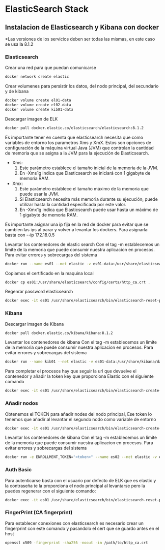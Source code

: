 # ElasticSearch Stack

## Instalacion de Elasticsearch y Kibana con docker

*Las versiones de los servicios deben ser todas las mismas, en este caso se usa la 8.1.2

### Elasticsearch

Crear una red para que puedan comunicarse
```bash
docker network create elastic
```
Crear volumenes para persistir los datos, del nodo principal, del secundario y de kibana
```bash
docker volume create el01-data
docker volume create el02-data
docker volume create kib01-data
```
Descargar imagen de ELK
```bash
docker pull docker.elastic.co/elasticsearch/elasticsearch:8.1.2
```
Es importante tener en cuenta que elasticsearch necesita que como variables de entorno los parametros Xms y XmX. Estos son opciones de configuración de la máquina virtual Java (JVM) que controlan la cantidad de memoria que se asigna a la JVM para la ejecución de Elasticsearch.
- Xms:
    1. Este parámetro establece el tamaño inicial de la memoria de la JVM.
    2. En -Xms1g indica que Elasticsearch se iniciará con 1 gigabyte de memoria RAM.  
- Xmx:
    1. Este parámetro establece el tamaño máximo de la memoria que puede usar la JVM.
    2. Si Elasticsearch necesita más memoria durante su ejecución, puede utilizar hasta la cantidad especificada por este valor.
    3. En -Xmx1g indica que Elasticsearch puede usar hasta un máximo de 1 gigabyte de memoria RAM.
 
Es importante asignar una ip fija en la red de docker para evitar que se cambien las ips al parar y volver a levantar los dockers. Para asignarla basta con --ip 172.18.0.5

Levantar los contenedores de elastic search
Con el tag -m establecemos un limite de la memoria que puede consumir nuestra aplicacion en procesos. Para evitar errores y sobrecargas del sistema
```bash
docker run --name es01 --net elastic -v es01-data:/usr/share/elasticsearch/data -p 9200:9200 -it -m 1GB docker.elastic.co/elasticsearch/elasticsearch:8.1.2
```

Copiamos el certificado en la maquina local
```bash
docker cp es01:/usr/share/elasticsearch/config/certs/http_ca.crt .
```

Regenrar password elasticsearch
```bash
docker exec -it es01 /usr/share/elasticsearch/bin/elasticsearch-reset-password -u elastic
```

### Kibana
Descargar imagen de Kibana
```bash
docker pull docker.elastic.co/kibana/kibana:8.1.2
```

Levantar los contenedores de kibana
Con el tag -m establecemos un limite de la memoria que puede consumir nuestra aplicacion en procesos. Para evitar errores y sobrecargas del sistema
```bash
docker run --name kib01 --net elastic -v es01-data:/usr/share/kibana/data -p 5601:5601 docker.elastic.co/kibana/kibana::8.1.2
```

Para completar el procesos hay que seguir la url que devuelve el contenedor y añadir la token key que proporciona Elastic con el siguiente comando
```bash
docker exec -it es01 /usr/share/elasticsearch/bin/elasticsearch-create-enrollment-token -s kibana
```

### Añadir nodos

Obtenemos el TOKEN para añadir nodes del nodo principal, Ese token lo tenemos que añadir al levantar el segundo nodo como variable de entorno
```bash
docker exec -it es01 /usr/share/elasticsearch/bin/elasticsearch-create-enrollment-token -s node
```

Levantar los contenedores de kibana
Con el tag -m establecemos un limite de la memoria que puede consumir nuestra aplicacion en procesos. Para evitar errores y sobrecargas del sistema
```bash
docker run -e ENROLLMENT_TOKEN="<token>" --name es02 --net elastic -v es02-data:/usr/share/elasticsearch/data -it -m 1GB docker.elastic.co/elasticsearch/elasticsearch:8.1.2
```


### Auth Basic
Para autenticarse basta con el usuario por defecto de ELK que es elastic y la contraseña te la proporciona el nodo principal al levantarse pero la puedes regenerar con el siguiente comando:
```bash
docker exec -it es01 /usr/share/elasticsearch/bin/elasticsearch-reset-password -u elastic
```

### FingerPrint (CA fingerprint)
Para establecer conexiones con elasticsearch es necesario crear un fingerprint con este comando y pasandolo el cert que se guardo antes en el host
```bash
openssl x509 -fingerprint -sha256 -noout -in /path/to/http_ca.crt
```

